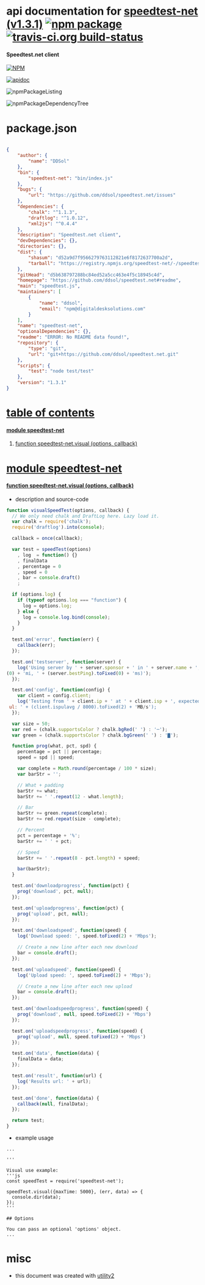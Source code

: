 # api documentation for  [speedtest-net (v1.3.1)](https://github.com/ddsol/speedtest.net#readme)  [![npm package](https://img.shields.io/npm/v/npmdoc-speedtest-net.svg?style=flat-square)](https://www.npmjs.org/package/npmdoc-speedtest-net) [![travis-ci.org build-status](https://api.travis-ci.org/npmdoc/node-npmdoc-speedtest-net.svg)](https://travis-ci.org/npmdoc/node-npmdoc-speedtest-net)
#### Speedtest.net client

[![NPM](https://nodei.co/npm/speedtest-net.png?downloads=true)](https://www.npmjs.com/package/speedtest-net)

[![apidoc](https://npmdoc.github.io/node-npmdoc-speedtest-net/build/screenCapture.buildNpmdoc.browser._2Fhome_2Ftravis_2Fbuild_2Fnpmdoc_2Fnode-npmdoc-speedtest-net_2Ftmp_2Fbuild_2Fapidoc.html.png)](https://npmdoc.github.io/node-npmdoc-speedtest-net/build/apidoc.html)

![npmPackageListing](https://npmdoc.github.io/node-npmdoc-speedtest-net/build/screenCapture.npmPackageListing.svg)

![npmPackageDependencyTree](https://npmdoc.github.io/node-npmdoc-speedtest-net/build/screenCapture.npmPackageDependencyTree.svg)



# package.json

```json

{
    "author": {
        "name": "DDSol"
    },
    "bin": {
        "speedtest-net": "bin/index.js"
    },
    "bugs": {
        "url": "https://github.com/ddsol/speedtest.net/issues"
    },
    "dependencies": {
        "chalk": "^1.1.3",
        "draftlog": "^1.0.12",
        "xml2js": "^0.4.4"
    },
    "description": "Speedtest.net client",
    "devDependencies": {},
    "directories": {},
    "dist": {
        "shasum": "d52a9d7f9566279763112821e6f8172637700a2d",
        "tarball": "https://registry.npmjs.org/speedtest-net/-/speedtest-net-1.3.1.tgz"
    },
    "gitHead": "d5b638797288bc84ed52a5cc463e4f5c18945c4d",
    "homepage": "https://github.com/ddsol/speedtest.net#readme",
    "main": "speedtest.js",
    "maintainers": [
        {
            "name": "ddsol",
            "email": "npm@digitaldesksolutions.com"
        }
    ],
    "name": "speedtest-net",
    "optionalDependencies": {},
    "readme": "ERROR: No README data found!",
    "repository": {
        "type": "git",
        "url": "git+https://github.com/ddsol/speedtest.net.git"
    },
    "scripts": {
        "test": "node test/test"
    },
    "version": "1.3.1"
}
```



# <a name="apidoc.tableOfContents"></a>[table of contents](#apidoc.tableOfContents)

#### [module speedtest-net](#apidoc.module.speedtest-net)
1.  [function <span class="apidocSignatureSpan">speedtest-net.</span>visual (options, callback)](#apidoc.element.speedtest-net.visual)



# <a name="apidoc.module.speedtest-net"></a>[module speedtest-net](#apidoc.module.speedtest-net)

#### <a name="apidoc.element.speedtest-net.visual"></a>[function <span class="apidocSignatureSpan">speedtest-net.</span>visual (options, callback)](#apidoc.element.speedtest-net.visual)
- description and source-code
```javascript
function visualSpeedTest(options, callback) {
  // We only need chalk and DraftLog here. Lazy load it.
  var chalk = require('chalk');
  require('draftlog').into(console);

  callback = once(callback);

  var test = speedTest(options)
    , log  = function() {}
    , finalData
    , percentage = 0
    , speed = 0
    , bar = console.draft()
    ;

  if (options.log) {
    if (typeof options.log === "function") {
      log = options.log;
    } else {
      log = console.log.bind(console);
    }
  }

  test.on('error', function(err) {
    callback(err);
  });

  test.on('testserver', function(server) {
    log('Using server by ' + server.sponsor + ' in ' + server.name + ', ' + server.country + ' (' + (server.distMi * 0.621371).toFixed
(0) + 'mi, ' + (server.bestPing).toFixed(0) + 'ms)');
  });

  test.on('config', function(config) {
    var client = config.client;
    log('Testing from ' + client.ip + ' at ' + client.isp + ', expected dl: ' + (client.ispdlavg / 8000).toFixed(2) + 'MB/s, expected
 ul: ' + (client.ispulavg / 8000).toFixed(2) + 'MB/s');
  });

  var size = 50;
  var red = (chalk.supportsColor ? chalk.bgRed(' ') : '─');
  var green = (chalk.supportsColor ? chalk.bgGreen(' ') : '▇');

  function prog(what, pct, spd) {
    percentage = pct || percentage;
    speed = spd || speed;

    var complete = Math.round(percentage / 100 * size);
    var barStr = '';

    // What + padding
    barStr += what;
    barStr += ' '.repeat(12 - what.length);

    // Bar
    barStr += green.repeat(complete);
    barStr += red.repeat(size - complete);

    // Percent
    pct = percentage + '%';
    barStr += ' ' + pct;

    // Speed
    barStr += ' '.repeat(8 - pct.length) + speed;

    bar(barStr);
  }

  test.on('downloadprogress', function(pct) {
    prog('download', pct, null);
  });

  test.on('uploadprogress', function(pct) {
    prog('upload', pct, null);
  });

  test.on('downloadspeed', function(speed) {
    log('Download speed: ', speed.toFixed(2) + 'Mbps');

    // Create a new line after each new download
    bar = console.draft();
  });

  test.on('uploadspeed', function(speed) {
    log('Upload speed: ', speed.toFixed(2) + 'Mbps');

    // Create a new line after each new upload
    bar = console.draft();
  });

  test.on('downloadspeedprogress', function(speed) {
    prog('download', null, speed.toFixed(2) + 'Mbps')
  });

  test.on('uploadspeedprogress', function(speed) {
    prog('upload', null, speed.toFixed(2) + 'Mbps')
  });

  test.on('data', function(data) {
    finalData = data;
  });

  test.on('result', function(url) {
    log('Results url: ' + url);
  });

  test.on('done', function(data) {
    callback(null, finalData);
  });

  return test;
}
```
- example usage
```shell
...

'''

Visual use example:
'''js
const speedTest = require('speedtest-net');

speedTest.visual({maxTime: 5000}, (err, data) => {
  console.dir(data);
});
'''

## Options

You can pass an optional 'options' object.
...
```



# misc
- this document was created with [utility2](https://github.com/kaizhu256/node-utility2)
